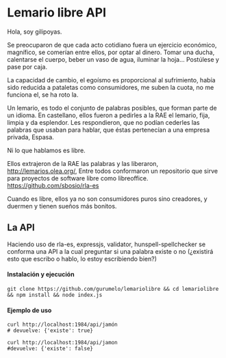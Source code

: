 # Lemario libre API

Hola, soy gilipoyas.


Se preocuparon de que cada acto cotidiano fuera un ejercicio económico, magnífico,
se comerían entre ellos, por optar al dinero. Tomar una ducha, calentarse el cuerpo,
beber un vaso de agua, iluminar la hoja... Postúlese y pase por caja.


La capacidad de cambio, el egoísmo es proporcional al sufrimiento, había sido reducida
a pataletas como consumidores, me suben la cuota, no me funciona el, se ha roto la.


Un lemario, es todo el conjunto de palabras posibles, que forman parte de un idioma.
En castellano, ellos fueron a pedirles a la RAE el lemario, fija, limpia y da esplendor.
Les respondieron, que no podían cederles las palabras que usaban para hablar, que éstas pertenecían
a una empresa privada, Espasa.


Ni lo que hablamos es libre.


Ellos extrajeron de la RAE las palabras y las liberaron, http://lemarios.olea.org/, Entre todos conformaron
un repositorio que sirve para proyectos de software libre como libreoffice. https://github.com/sbosio/rla-es


Cuando es libre, ellos ya no son consumidores puros sino creadores, y duermen y tienen sueños más bonitos.


## La API

Haciendo uso de rla-es, expressjs, validator, hunspell-spellchecker se conforma una API a la cual preguntar 
si una palabra existe o no (¿existirá esto que escribo o hablo, lo estoy escribiendo bien?)



#### Instalación y ejecución

```
git clone https://github.com/gurumelo/lemariolibre && cd lemariolibre && npm install && node index.js
```


#### Ejemplo de uso
```
curl http://localhost:1984/api/jamón
# devuelve: {'existe': true}

curl http://localhost:1984/api/jamon
#devuelve: {'existe': false}
```

